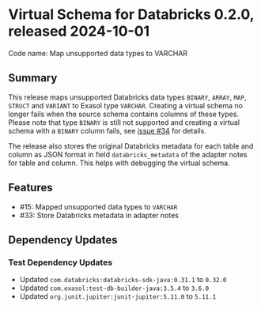 # Virtual Schema for Databricks 0.2.0, released 2024-10-01

Code name: Map unsupported data types to VARCHAR

## Summary

This release maps unsupported Databricks data types `BINARY`, `ARRAY`, `MAP`, `STRUCT` and `VARIANT` to Exasol type `VARCHAR`. Creating a virtual schema no longer fails when the source schema contains columns of these types. Please note that type `BINARY` is still not supported and creating a virtual schema with a `BINARY` column fails, see [issue #34](https://github.com/exasol/databricks-virtual-schema/issues/34) for details.

The release also stores the original Databricks metadata for each table and column as JSON format in field `databricks_metadata` of the adapter notes for table and column. This helps with debugging the virtual schema.

## Features

* #15: Mapped unsupported data types to `VARCHAR`
* #33: Store Databricks metadata in adapter notes

## Dependency Updates

### Test Dependency Updates

* Updated `com.databricks:databricks-sdk-java:0.31.1` to `0.32.0`
* Updated `com.exasol:test-db-builder-java:3.5.4` to `3.6.0`
* Updated `org.junit.jupiter:junit-jupiter:5.11.0` to `5.11.1`

